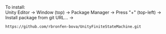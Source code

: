 To install:  
Unity Editor -> Window (top) -> Package Manager -> Press "+" (top-left) ->  
Install package from git URL... ->
```
https://github.com/rbronfen-bova/UnityFiniteStateMachine.git
```
